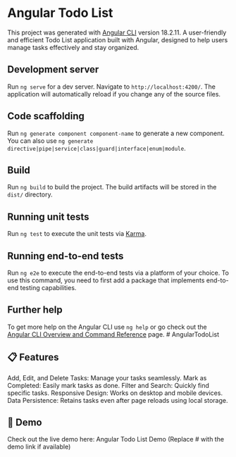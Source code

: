 # Angular Todo List

This project was generated with [Angular CLI](https://github.com/angular/angular-cli) version 18.2.11.
A user-friendly and efficient Todo List application built with Angular, designed to help users manage tasks effectively and stay organized.

## Development server


Run `ng serve` for a dev server. Navigate to `http://localhost:4200/`. The application will automatically reload if you change any of the source files.

## Code scaffolding

Run `ng generate component component-name` to generate a new component. You can also use `ng generate directive|pipe|service|class|guard|interface|enum|module`.

## Build

Run `ng build` to build the project. The build artifacts will be stored in the `dist/` directory.

## Running unit tests

Run `ng test` to execute the unit tests via [Karma](https://karma-runner.github.io).

## Running end-to-end tests

Run `ng e2e` to execute the end-to-end tests via a platform of your choice. To use this command, you need to first add a package that implements end-to-end testing capabilities.

## Further help

To get more help on the Angular CLI use `ng help` or go check out the [Angular CLI Overview and Command Reference](https://angular.dev/tools/cli) page.
#   A n g u l a r T o d o L i s t 


## 📋 Features
Add, Edit, and Delete Tasks: Manage your tasks seamlessly.
Mark as Completed: Easily mark tasks as done.
Filter and Search: Quickly find specific tasks.
Responsive Design: Works on desktop and mobile devices.
Data Persistence: Retains tasks even after page reloads using local storage.
## 📸 Demo
Check out the live demo here: Angular Todo List Demo
(Replace # with the demo link if available)
 
 

